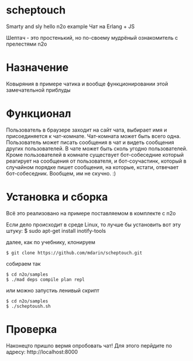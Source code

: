 # scheptouch
Smarty and sly hello n2o example
Чат на Erlang + JS

Шептач - это простенький, но по-своему мудрёный ознакомитель с прелестями n2o

# Назначение

Ковыряния в примере чатика и вообще функционировании этой замечательной приблуды

# Функционал

Пользователь в браузере заходит на сайт чата, выбирает имя и присоединяется к чат-комнате. Чат-комната может быть всего одна.
Пользователь может писать сообщения в чат и видеть сообщения других пользователей. В чате может быть сколь угодно пользователей. Кроме пользователей в комнате существует бот-собеседние который реагирует на сообщения от пользователя, и бот-соучастинк, который в случайном порядке пишет сообщения, на которые, кстати, отвечает бот-собеседник. Вообщем, им не скучно. :)

# Установка и сборка

Всё это реализовано на примере поставляемом в комплекте с n2o

Если дело происходит в среде Linux, то лучше бы установить вот эту штуку:
$ sudo apt-get install inotify-tools

далее, как по учебнику, клонируем 
``` 
$ git clone https://github.com/mdarin/scheptouch.git
```
собираем так
```
$ cd n2o/samples
$ ./mad deps compile plan repl
```
или можно запустиь ленивый скрипт

```
$ cd n2o/samples
$ ./scheptoush.sh
```

# Проверка

Наконецто пришло вермя опробовать чат! 
Для этого перйдите по адресу: http://localhost:8000 



